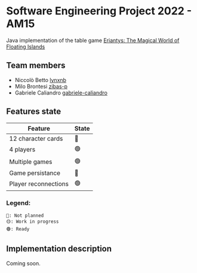 # Software Engineering Project 2022 - AM15
Java implementation of the table game [Eriantys: The Magical World of Floating Islands](https://craniointernational.com/products/eriantys/)

## Team members
- Niccolò Betto [lynxnb](https://github.com/lynxnb)
- Milo Brontesi [zibas-p](https://github.com/zibas-p)
- Gabriele Caliandro [gabriele-caliandro](https://github.com/gabriele-caliandro)

## Features state

| Feature              | State |
|----------------------|-------|
| 12 character cards   | 🔴    |
| 4 players            | 🟢    |
| Multiple games       | 🟢    |
| Game persistance     | 🔴    |
| Player reconnections | 🟢    |

### Legend:
```
🔴: Not planned
🟡: Work in progress
🟢: Ready
```

## Implementation description
Coming soon.